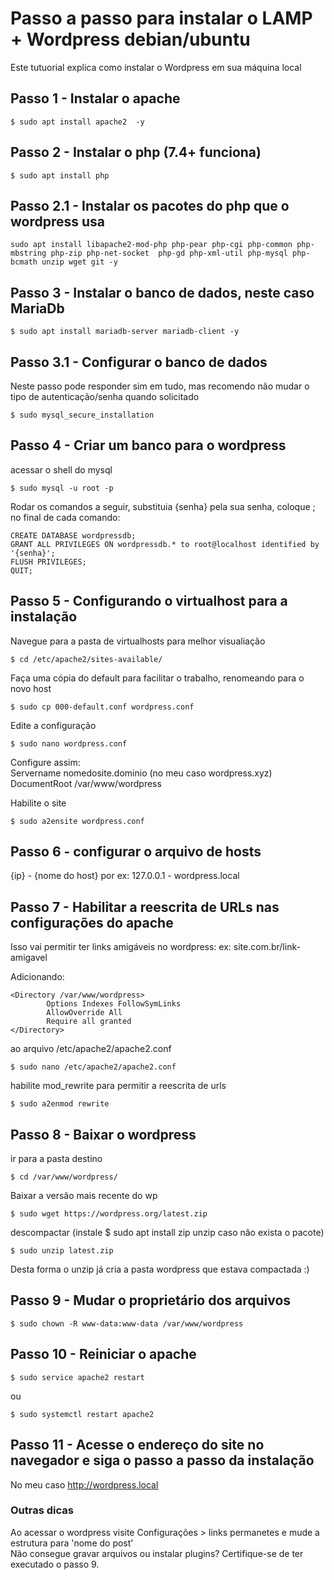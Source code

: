 # Passo a passo para instalar o LAMP + Wordpress debian/ubuntu
Este tutuorial explica como instalar o Wordpress em sua máquina local

## Passo 1 - Instalar o apache

```
$ sudo apt install apache2  -y
```

## Passo 2 - Instalar o php (7.4+ funciona)
```
$ sudo apt install php
```
## Passo 2.1 - Instalar os pacotes do php que o wordpress usa
```
sudo apt install libapache2-mod-php php-pear php-cgi php-common php-mbstring php-zip php-net-socket  php-gd php-xml-util php-mysql php-bcmath unzip wget git -y
```

## Passo 3 - Instalar o banco de dados, neste caso MariaDb
```
$ sudo apt install mariadb-server mariadb-client -y
```

## Passo 3.1 - Configurar o banco de dados
Neste passo pode responder sim em tudo, mas recomendo não mudar o tipo de autenticação/senha quando solicitado

```
$ sudo mysql_secure_installation
```

## Passo 4 - Criar um banco para o wordpress
acessar o shell do mysql

```
$ sudo mysql -u root -p
```

Rodar os comandos a seguir, substituia {senha} pela sua senha, coloque ; no final de cada comando:
```
CREATE DATABASE wordpressdb;
GRANT ALL PRIVILEGES ON wordpressdb.* to root@localhost identified by '{senha}';
FLUSH PRIVILEGES;
QUIT;
```
## Passo 5 - Configurando o virtualhost para a instalação
Navegue para a pasta de virtualhosts para melhor visualiação
```
$ cd /etc/apache2/sites-available/
```
Faça uma cópia do default para facilitar o trabalho, renomeando para o novo host
```
$ sudo cp 000-default.conf wordpress.conf
```
Edite a configuração
```
$ sudo nano wordpress.conf
```
Configure assim:  
Servername nomedosite.dominio (no meu caso wordpress.xyz)  
DocumentRoot /var/www/wordpress  

Habilite o site
```
$ sudo a2ensite wordpress.conf
```

## Passo 6 - configurar o arquivo de hosts
{ip} - {nome do host}
por ex:
127.0.0.1 - wordpress.local

## Passo 7 - Habilitar a reescrita de URLs nas configurações do apache
Isso vai permitir ter links amigáveis no wordpress: ex: site.com.br/link-amigavel

Adicionando:
```
<Directory /var/www/wordpress>
        Options Indexes FollowSymLinks
        AllowOverride All 
        Require all granted
</Directory>
```
ao arquivo /etc/apache2/apache2.conf

```
$ sudo nano /etc/apache2/apache2.conf
```

habilite mod_rewrite para permitir a reescrita de urls

```
$ sudo a2enmod rewrite
```

## Passo 8 - Baixar o wordpress
ir para a pasta destino
```
$ cd /var/www/wordpress/
```
Baixar a versão mais recente do wp
```
$ sudo wget https://wordpress.org/latest.zip
```
descompactar (instale $ sudo apt install zip unzip caso não exista o pacote)
```
$ sudo unzip latest.zip
```

Desta forma o unzip já cria a pasta wordpress que estava compactada :)

## Passo 9 - Mudar o proprietário dos arquivos
```
$ sudo chown -R www-data:www-data /var/www/wordpress
```
## Passo 10 - Reiniciar o apache
```
$ sudo service apache2 restart
```
ou
```
$ sudo systemctl restart apache2
```
## Passo 11 - Acesse o endereço do site no navegador e siga o passo a passo da instalação
No meu caso http://wordpress.local

### Outras dicas
Ao acessar o wordpress visite Configurações > links permanetes e mude a estrutura para 'nome do post'  
Não consegue gravar arquivos ou instalar plugins? Certifique-se de ter executado o passo 9.  